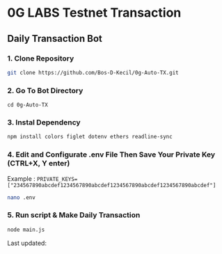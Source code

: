 # 0G LABS Testnet Transaction 

## Daily Transaction Bot


### 1. Clone Repository

```bash
git clone https://github.com/Bos-D-Kecil/0g-Auto-TX.git
```

### 2. Go To Bot Directory
```
cd 0g-Auto-TX
```

### 3. Instal Dependency

```bash
npm install colors figlet dotenv ethers readline-sync
```

### 4. Edit and Configurate .env File Then Save Your Private Key (CTRL+X, Y enter)
Example : `PRIVATE_KEYS=["234567890abcdef1234567890abcdef1234567890abcdef1234567890abcdef"]`
```bash
nano .env
```

### 5. Run script & Make Daily Transaction

```bash
node main.js
```

Last updated: 


